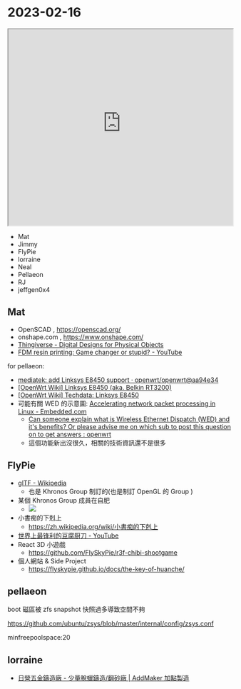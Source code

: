 # 2023-02-16 

<iframe src="https://photos.hackingthursday.org/2023-02-16" width="100%" height="440px"></iframe>

- Mat
- Jimmy
- FlyPie
- lorraine
- Neal
- Pellaeon
- RJ
- jeffgen0x4

## Mat

- OpenSCAD , https://openscad.org/
- onshape.com , https://www.onshape.com/
- [Thingiverse - Digital Designs for Physical Objects](https://www.thingiverse.com/)
- [FDM resin printing: Game changer or stupid? - YouTube](https://www.youtube.com/watch?v=aRH8MGxnZdY)

for pellaeon:
- [mediatek: add Linksys E8450 support · openwrt/openwrt@aa94e34](https://github.com/openwrt/openwrt/commit/aa94e34c1d7ce40684ec01b8ddc056548ecd34f0)
- [[OpenWrt Wiki] Linksys E8450 (aka. Belkin RT3200)](https://openwrt.org/toh/linksys/e8450)
- [[OpenWrt Wiki] Techdata: Linksys E8450](https://openwrt.org/toh/hwdata/linksys/linksys_e8450)
- 可能有關 WED 的示意圖: [Accelerating network packet processing in Linux - Embedded.com](https://www.embedded.com/accelerating-network-packet-processing-in-linux/)
    - [Can someone explain what is Wireless Ethernet Dispatch (WED) and it's benefits? Or please advise me on which sub to post this question on to get answers : openwrt](https://www.reddit.com/r/openwrt/comments/10lvauw/can_someone_explain_what_is_wireless_ethernet/)
    - 這個功能新出沒很久，相關的技術資訊還不是很多

## FlyPie

- [glTF - Wikipedia](https://en.wikipedia.org/wiki/GlTF)
    - 也是 Khronos Group 制訂的(也是制訂 OpenGL 的 Group )
- 某個 Khronos Group 成員在自肥
  - ![](https://i.imgur.com/Grhw3Zn.png)
- 小書痴的下剋上 
  - https://zh.wikipedia.org/wiki/小書痴的下剋上
- [世界上最锋利的豆腐厨刀 - YouTube](https://www.youtube.com/watch?v=24LC_2r3dwU)
- React 3D 小遊戲
  - https://github.com/FlySkyPie/r3f-chibi-shootgame
- 個人網站 & Side Project
  - https://flyskypie.github.io/docs/the-key-of-huanche/

## pellaeon

boot 磁區被 zfs snapshot  快照過多導致空間不夠 

https://github.com/ubuntu/zsys/blob/master/internal/config/zsys.conf

 minfreepoolspace:20 
 
 
## lorraine

- [日營五金鑄造廠 - 少量脫蠟鑄造/翻砂廠 | AddMaker 加點製造](https://addmaker.tw/factory/297)
 
